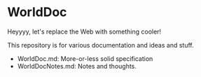 # WorldDoc

Heyyyy, let's replace the Web with something cooler!

This repository is for various documentation and ideas and stuff.

 * WorldDoc.md: More-or-less solid specification
 * WorldDocNotes.md: Notes and thoughts.